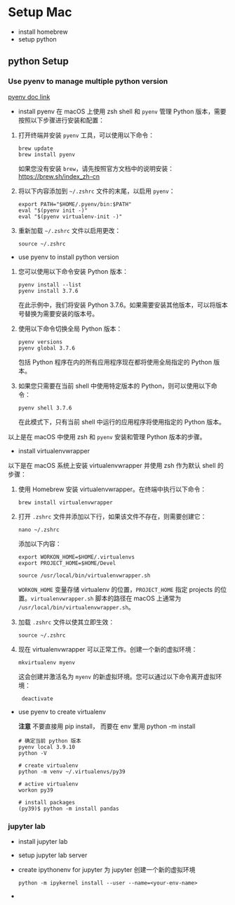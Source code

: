 # Setup Mac

- install homebrew
- setup python

## python Setup

### Use pyenv to manage multiple python version

[pyenv doc link](https://realpython.com/intro-to-pyenv/)

- install pyenv
  在 macOS 上使用 zsh shell 和 `pyenv` 管理 Python 版本，需要按照以下步骤进行安装和配置：

1. 打开终端并安装 `pyenv` 工具，可以使用以下命令：

   ```shell
   brew update
   brew install pyenv
   ```

   如果您没有安装 `brew`，请先按照官方文档中的说明安装：<https://brew.sh/index_zh-cn>

2. 将以下内容添加到 `~/.zshrc` 文件的末尾，以启用 `pyenv`：

   ```shell
   export PATH="$HOME/.pyenv/bin:$PATH"
   eval "$(pyenv init -)"
   eval "$(pyenv virtualenv-init -)"
   ```

3. 重新加载 `~/.zshrc` 文件以启用更改：

   ```shell
   source ~/.zshrc
   ```

- use pyenv to install python version

1. 您可以使用以下命令安装 Python 版本：

   ```shell
   pyenv install --list
   pyenv install 3.7.6
   ```

   在此示例中，我们将安装 Python 3.7.6。如果需要安装其他版本，可以将版本号替换为需要安装的版本号。

2. 使用以下命令切换全局 Python 版本：

   ```shell
   pyenv versions
   pyenv global 3.7.6
   ```

   包括 Python 程序在内的所有应用程序现在都将使用全局指定的 Python 版本。

3. 如果您只需要在当前 shell 中使用特定版本的 Python，则可以使用以下命令：

   ```shell
   pyenv shell 3.7.6
   ```

   在此模式下，只有当前 shell 中运行的应用程序将使用指定的 Python 版本。

以上是在 macOS 中使用 zsh 和 `pyenv` 安装和管理 Python 版本的步骤。

- install virtualenvwrapper

以下是在 macOS 系统上安装 virtualenvwrapper 并使用 zsh 作为默认 shell 的步骤：

1. 使用 Homebrew 安装 virtualenvwrapper。在终端中执行以下命令：

   ```shell
   brew install virtualenvwrapper
   ```

2. 打开 `.zshrc` 文件并添加以下行，如果该文件不存在，则需要创建它：

   ```shell
   nano ~/.zshrc
   ```

   添加以下内容：

   ```shell
   export WORKON_HOME=$HOME/.virtualenvs
   export PROJECT_HOME=$HOME/Devel

   source /usr/local/bin/virtualenvwrapper.sh
   ```

   `WORKON_HOME` 变量存储 virtualenv 的位置，`PROJECT_HOME` 指定 projects 的位置。`virtualenvwrapper.sh` 脚本的路径在 macOS 上通常为 `/usr/local/bin/virtualenvwrapper.sh`。

3. 加载 `.zshrc` 文件以使其立即生效：

   ```shell
   source ~/.zshrc
   ```

4. 现在 virtualenvwrapper 可以正常工作。创建一个新的虚拟环境：

   ```shell
   mkvirtualenv myenv
   ```

   这会创建并激活名为 `myenv` 的新虚拟环境。您可以通过以下命令离开虚拟环境：

   ```shell
    deactivate
   ```

- use pyenv to create virtualenv

  **注意** 不要直接用 pip install， 而要在 env 里用 python -m install

  ```shell
  # 确定当前 python 版本
  pyenv local 3.9.10
  python -V
  
  # create virtualenv
  python -m venv ~/.virtualenvs/py39
  
  # active virtualenv
  workon py39
  
  # install packages
  (py39)$ python -m install pandas
  
  ```

### jupyter lab

- install jupyter lab

- setup jupyter lab server

- create ipythonenv for jupyter
  为 jupyter 创建一个新的虚拟环境

  ```shell
  python -m ipykernel install --user --name=<your-env-name>
  ```

-
